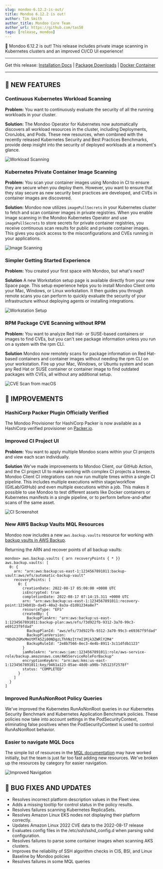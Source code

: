 ```yaml
---
slug: mondoo-6.12.2-is-out/
title: Mondoo 6.12.2 is out!
author: Tim Smith
author_title: Mondoo Core Team
author_url: https://github.com/tas50
tags: [release, mondoo]
---
```


🥳 Mondoo 6.12.2 is out! This release includes private image scanning in Kubernetes clusters and an improved CI/CD UI experience!

---

Get this release: [Installation Docs](/cnspec/) | [Package Downloads](https://releases.mondoo.com/mondoo/) | [Docker Container](https://hub.docker.com/r/mondoo/client)

---

## 🎉 NEW FEATURES

### Continuous Kubernetes Workload Scanning

**Problem:** You want to continuously evaluate the security of all the running workloads in your cluster.

**Solution:** The Mondoo Operator for Kubernetes now automatically discovers all workload resources in the cluster, including Deployments, CronJobs, and Pods. These new resources, when combined with the recently released Kubernetes Security and Best Practices Benchmarks, provide deep insight into the security of deployed workloads at a moment's glance.

![Workload Scanning](/img/releases/2022-08-25-mondoo-6.12.2-is-out/workloads.png)

### Kubernetes Private Container Image Scanning

**Problem:** You scan your container images using Mondoo in CI to ensure they are secure when you deploy them. However, you want to ensure that they stay secure as new security best practices are developed, and CVEs in container images are discovered.

**Solution:** Mondoo now utilizes `imagePullSecrets` in your Kubernetes cluster to fetch and scan container images in private registries. When you enable image scanning in the Mondoo Kubernetes Operator and use `imagePullSecrets` to store secrets for private container registries, you receive continuous scan results for public and private container images. This gives you quick access to the misconfigurations and CVEs running in your applications.

![Image Scanning](/img/releases/2022-08-25-mondoo-6.12.2-is-out/image.png)

### Simpler Getting Started Experience

**Problem:** You created your first space with Mondoo, but what's next?

**Solution** A new Workstation setup page is available directly from your new Space page. This setup experience helps you to install Mondoo Client onto your Mac, Windows, or Linux workstation. It then guides you through remote scans you can perform to quickly evaluate the security of your infrastructure without deploying agents or installing integrations.

![Workstation Setup](/img/releases/2022-08-25-mondoo-6.12.2-is-out/workstation.png)

### RPM Package CVE Scanning without RPM

**Problem:** You want to analyze Red Hat- or SUSE-based containers or images to find CVEs, but you can't see package information unless you run on a system with the rpm CLI.

**Solution** Mondoo now remotely scans for package information on Red Hat-based containers and container images without needing the rpm CLI on your workstation. Fire up your Mac, Windows, or Ubuntu system and scan any Red Hat or SUSE container or container image to find outdated packages with CVEs, all without any additional setup.

![CVE Scan from macOS](/img/releases/2022-08-25-mondoo-6.12.2-is-out/scan.png)

## 🧹 IMPROVEMENTS

### HashiCorp Packer Plugin Officially Verified

The Mondoo Provisioner for HashiCorp Packer is now available as a HashiCorp verified provisioner on [Packer.io](https://developer.hashicorp.com/packer/integrations/mondoohq/cnspec/latest/components/provisioner/mondoo).

### Improved CI Project UI

**Problem:** You want to apply multiple Mondoo scans within your CI projects and view each scan individually.

**Solution** We've made improvements to Mondoo Client, our GitHub Action, and the CI project UI to make working with complex CI projects a breeze. Mondoo Client CI integrations can now run multiple times within a single CI pipeline. This includes multiple executions within stage/workflow (GitLab/GitHub) and even multiple executions within a job. This makes it possible to use Mondoo to test different assets like Docker containers or Kubernetes manifests in a single pipeline, or to perform before-and-after scans of the same asset.

![CI Screenshot](/img/releases/2022-08-25-mondoo-6.12.2-is-out/ci.png)

### New AWS Backup Vaults MQL Resources

Mondoo now includes a new `aws.backup.vaults` resource for working with [backup vaults in AWS Backup](https://docs.aws.amazon.com/aws-backup/latest/devguide/vaults.html).

Returning the ARN and recover points of all backup vaults:

```
mondoo> aws.backup.vaults { arn recoveryPoints { * }}
aws.backup.vaults: [
  0: {
    arn: "arn:aws:backup:us-east-1:1234567891011:backup-vault:aws/efs/automatic-backup-vault"
    recoveryPoints: [
      0: {
        creationDate: 2022-08-17 05:00:00 +0000 UTC
        isEncrypted: true
        completionDate: 2022-08-17 07:14:15.311 +0000 UTC
        arn: "arn:aws:backup:us-east-1:1234567891011:recovery-point:1234b01b-da45-40a2-8a3a-d1d01234a8e7"
        resourceType: "EFS"
        createdBy: {
          BackupPlanArn: "arn:aws:backup:us-east-1:1234567891011:backup-plan:aws/efs/73d922fb-9312-3a70-99c3-e69123f9fdad"
          BackupPlanId: "aws/efs/73d922fb-9312-3a70-99c3-e69367f9fdad"
          BackupPlanVersion: "NDdhZGMxMmUtMTA5Zi00NDgzLThhNzItYmI1Mjk3ZWRlY2M4"
          BackupRuleId: "2e8b7566-8ec3-4e4b-8911-3c11dfdb1123"
        }
        iamRoleArn: "arn:aws:iam::1234567891011:role/aws-service-role/backup.amazonaws.com/AWSServiceRoleForBackup"
        encryptionKeyArn: "arn:aws:kms:us-east-1:1234567891011:key/9461a123-05ae-48d0-a90b-7d5123f2578f"
        status: "COMPLETED"
      }
    ]
  }
]
```

### Improved RunAsNonRoot Policy Queries

We've improved the Kubernetes RunAsNonRoot queries in our Kubernetes Security Benchmark and Kubernetes Application Benchmark policies. These policies now take into account settings in the PodSecurityContext, eliminating false positives when the PodSecurityContext is used to control RunAsNonRoot behavior.

### Easier to navigate MQL Docs

The simple list of resources in the [MQL documentation](/mql/resources/) may have worked initially, but the team is just far too fast adding new resources. We've broken up the resources by category for easier navigation.

![Improved Navigation](/img/releases/2022-08-25-mondoo-6.12.2-is-out/navigation.png)

## 🐛 BUG FIXES AND UPDATES

- Resolves incorrect platform description values in the Fleet view.
- Adds a missing tooltip for control status in the policy results.
- Resolves failures scanning Kubernetes ReplicaSets.
- Resolves Amazon Linux EKS nodes not displaying their platform correctly.
- Updates Amazon Linux 2022 CVE data to the 2022-08-17 release
- Evaluates config files in the /etc/ssh/sshd_config.d when parsing sshd configuration.
- Resolves failures to parse some container images when scanning AKS clusters.
- Improves the reliability of SSH algorithm checks in CIS, BSI, and Linux Baseline by Mondoo policies
- Resolves failures in some MQL queries
